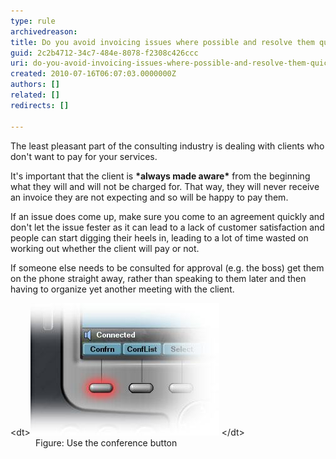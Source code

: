 ```yaml
---
type: rule
archivedreason: 
title: Do you avoid invoicing issues where possible and resolve them quickly when they come up?
guid: 2c2b4712-34c7-484e-8078-f2308c426ccc
uri: do-you-avoid-invoicing-issues-where-possible-and-resolve-them-quickly-when-they-come-up
created: 2010-07-16T06:07:03.0000000Z
authors: []
related: []
redirects: []

---
```


The least pleasant part of the consulting industry is dealing with clients who don't want to pay for your services.  
<!--endintro-->

It's important that the client is  **\*always made aware\*** from the beginning what they will and will not be charged for. That way, they will never receive an invoice they are not expecting and so will be happy to pay them.

If an issue does come up, make sure you come to an agreement quickly and don't let the issue fester as it can lead to a lack of customer satisfaction and people can start digging their heels in, leading to a lot of time wasted on working out whether the client will pay or not.

If someone else needs to be consulted for approval (e.g. the boss) get them on the phone straight away, rather than speaking to them later and then having to organize yet another meeting with the client.
<dl class="goodImage">    &lt;dt&gt;<img alt="" src="../../assets/confrn.jpg"> &lt;/dt&gt;
    <dd>Figure: Use the conference button </dd></dl>
